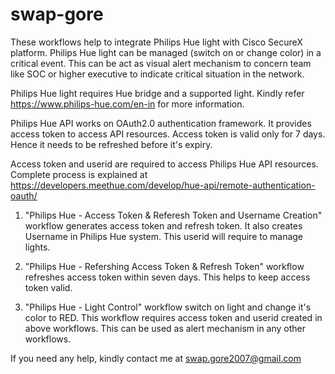 # swap-gore
These workflows help to integrate Philips Hue light with Cisco SecureX platform. Philips Hue light can be managed (switch on or change color) in a critical event. 
This can be act as visual alert mechanism to concern team like SOC or higher executive to indicate critical situation in the network. 

Philips Hue light requires Hue bridge and a supported light. Kindly refer https://www.philips-hue.com/en-in for more information.

Philips Hue API works on OAuth2.0 authentication framework. It provides access token to access API resources. Access token is valid only for 7 days.
Hence it needs to be refreshed before it's expiry. 

Access token and userid are required to access Philips Hue API resources. Complete process is explained at https://developers.meethue.com/develop/hue-api/remote-authentication-oauth/

1. "Philips Hue - Access Token & Referesh Token and Username Creation" workflow generates access token and refresh token. It also creates Username in Philips Hue system. This userid will require to manage lights.

2. "Philips Hue - Refershing Access Token & Refresh Token" workflow refreshes access token within seven days. This helps to keep access token valid.

3. "Philips Hue - Light Control" workflow switch on light and change it's color to RED. This workflow requires access token and 
userid created in above workflows. This can be used as alert mechanism in any other workflows.

If you need any help, kindly contact me at swap.gore2007@gmail.com
